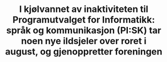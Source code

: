 ---
title: |
  I kjølvannet av inaktiviteten til Programutvalget for Informatikk: språk og kommunikasjon (PI:SK) tar noen nye ildsjeler over roret i august, og gjenoppretter foreningen
tags: pisk
year: 2014
view: none
---